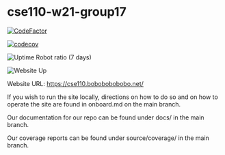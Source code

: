 # cse110-w21-group17

[![CodeFactor](https://www.codefactor.io/repository/github/ycyao216/cse110-w21-group17/badge?s=59d1e12ce8e85ed0597a6bf15c4202e8a68e0565)](https://www.codefactor.io/repository/github/ycyao216/cse110-w21-group17)

[![codecov](https://codecov.io/gh/ycyao216/cse110-w21-group17/branch/main/graph/badge.svg?token=KV8PUJD75C)](https://codecov.io/gh/ycyao216/cse110-w21-group17)

![Uptime Robot ratio (7 days)](https://img.shields.io/uptimerobot/ratio/7/m787536266-e93c6bdcc9be739180377842)

![Website Up](https://img.shields.io/website?url=http%3A%2F%2Fcse110.bobobobobobo.net%2F)

Website URL: https://cse110.bobobobobobo.net/

If you wish to run the site locally, directions on how to do so and on how to operate the site are found in onboard.md on the main branch.

Our documentation for our repo can be found under docs/ in the main branch.

Our coverage reports can be found under source/coverage/ in the main branch.
